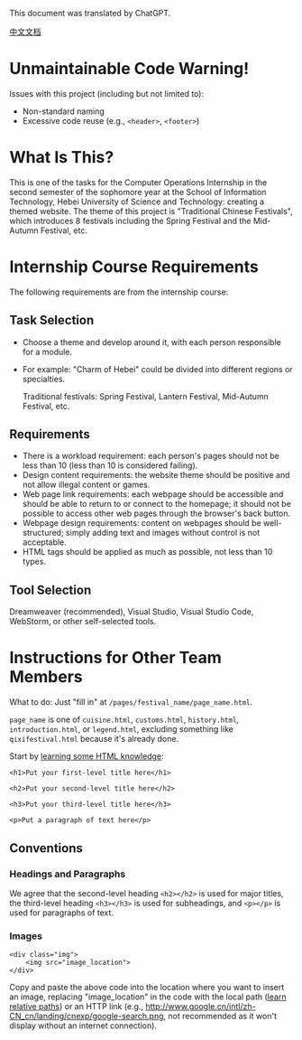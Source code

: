 This document was translated by ChatGPT.

[中文文档](./README.md)

# Unmaintainable Code Warning!
Issues with this project (including but not limited to):
* Non-standard naming
* Excessive code reuse (e.g., `<header>`, `<footer>`)

# What Is This?
This is one of the tasks for the Computer Operations Internship in the second semester of the sophomore year at the School of Information Technology, Hebei University of Science and Technology: creating a themed website.
The theme of this project is "Traditional Chinese Festivals", which introduces 8 festivals including the Spring Festival and the Mid-Autumn Festival, etc.

# Internship Course Requirements
The following requirements are from the internship course:
## Task Selection
* Choose a theme and develop around it, with each person responsible for a module.
* For example: "Charm of Hebei" could be divided into different regions or specialties.

    Traditional festivals: Spring Festival, Lantern Festival, Mid-Autumn Festival, etc.

## Requirements
* There is a workload requirement: each person's pages should not be less than 10 (less than 10 is considered failing).
* Design content requirements: the website theme should be positive and not allow illegal content or games.
* Web page link requirements: each webpage should be accessible and should be able to return to or connect to the homepage; it should not be possible to access other web pages through the browser's back button.
* Webpage design requirements: content on webpages should be well-structured; simply adding text and images without control is not acceptable.
* HTML tags should be applied as much as possible, not less than 10 types.

## Tool Selection
Dreamweaver (recommended), Visual Studio, Visual Studio Code, WebStorm, or other self-selected tools.

# Instructions for Other Team Members
What to do: Just "fill in" at `/pages/festival_name/page_name.html`.

`page_name` is one of `cuisine.html`, `customs.html`, `history.html`, `introduction.html`, or `legend.html`, excluding something like `qixifestival.html` because it's already done.

Start by [learning some HTML knowledge](https://developer.mozilla.org/en-US/docs/Learn/HTML/Introduction_to_HTML/Getting_started):

`<h1>Put your first-level title here</h1>`

`<h2>Put your second-level title here</h2>`

`<h3>Put your third-level title here</h3>`

`<p>Put a paragraph of text here</p>`

## Conventions
### Headings and Paragraphs
We agree that the second-level heading `<h2></h2>` is used for major titles, the third-level heading `<h3></h3>` is used for subheadings, and `<p></p>` is used for paragraphs of text.

### Images
```
<div class="img">
    <img src="image_location">
</div>
```
Copy and paste the above code into the location where you want to insert an image, replacing "image_location" in the code with the local path ([learn relative paths](https://www.redhat.com/sysadmin/linux-path-absolute-relative)) or an HTTP link (e.g., http://www.google.cn/intl/zh-CN_cn/landing/cnexp/google-search.png, not recommended as it won't display without an internet connection).